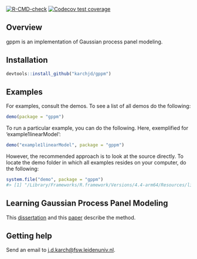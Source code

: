 
<!-- README.md is generated from README.Rmd. Please edit that file -->

<!-- badges: start -->
[![R-CMD-check](https://github.com/karchjd/gppm/actions/workflows/R-CMD-check.yaml/badge.svg)](https://github.com/karchjd/gppm/actions/workflows/R-CMD-check.yaml)
[![Codecov test
coverage](https://codecov.io/gh/karchjd/gppm/graph/badge.svg)](https://app.codecov.io/gh/karchjd/gppm)
<!-- badges: end -->

## Overview

gppm is an implementation of Gaussian process panel modeling.

## Installation

``` r
devtools::install_github("karchjd/gppm")
```

## Examples

For examples, consult the demos. To see a list of all demos do the
following:

``` r
demo(package = "gppm")
```

To run a particular example, you can do the following. Here, exemplified
for ‘example1linearModel’:

``` r
demo("example1linearModel", package = "gppm")
```

However, the recommended approach is to look at the source directly. To
locate the demo folder in which all examples resides on your computer,
do the following:

``` r
system.file("demo", package = "gppm")
#> [1] "/Library/Frameworks/R.framework/Versions/4.4-arm64/Resources/library/gppm/demo"
```

## Learning Gaussian Process Panel Modeling

This [dissertation](https://edoc.hu-berlin.de/handle/18452/18293) and
this
[paper](https://www.frontiersin.org/journals/psychology/articles/10.3389/fpsyg.2020.00351/full)
describe the method.

## Getting help

Send an email to <j.d.karch@fsw.leidenuniv.nl>.
